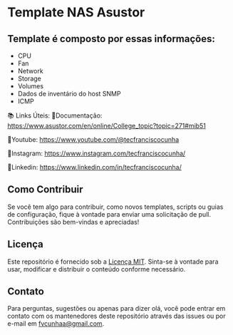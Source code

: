 # Template NAS Asustor 

## Template é composto por essas informações:

- CPU
- Fan
- Network
- Storage
- Volumes
- Dados de inventário do host SNMP
- ICMP

📚 Links Úteis:
🔗Documentação: https://www.asustor.com/en/online/College_topic?topic=271#mib51

🔗Youtube: https://www.youtube.com/@tecfranciscocunha

🔗Instagram: https://www.instagram.com/tecfranciscocunha/

🔗Linkedin: https://www.linkedin.com/in/tecfranciscocunha/

## Como Contribuir

Se você tem algo para contribuir, como novos templates, scripts ou guias de configuração, fique à vontade para enviar uma solicitação de pull. Contribuições são bem-vindas e apreciadas!

## Licença

Este repositório é fornecido sob a [Licença MIT](LICENSE). Sinta-se à vontade para usar, modificar e distribuir o conteúdo conforme necessário.

## Contato

Para perguntas, sugestões ou apenas para dizer olá, você pode entrar em contato com os mantenedores deste repositório através das issues ou por e-mail em fvcunhaa@gmail.com.
